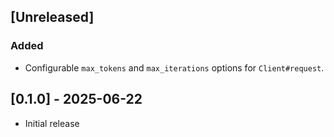 ## [Unreleased]
### Added
- Configurable `max_tokens` and `max_iterations` options for `Client#request`.

## [0.1.0] - 2025-06-22

- Initial release
